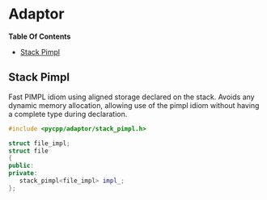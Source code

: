 # Adaptor

**Table Of Contents**

- [Stack Pimpl](#stack-pimpl)

## Stack Pimpl

Fast PIMPL idiom using aligned storage declared on the stack. Avoids any dynamic memory allocation, allowing use of the pimpl idiom without having a complete type during declaration.

```cpp
#include <pycpp/adaptor/stack_pimpl.h>

struct file_impl;
struct file
{
public:
private:
   stack_pimpl<file_impl> impl_;
};
```
